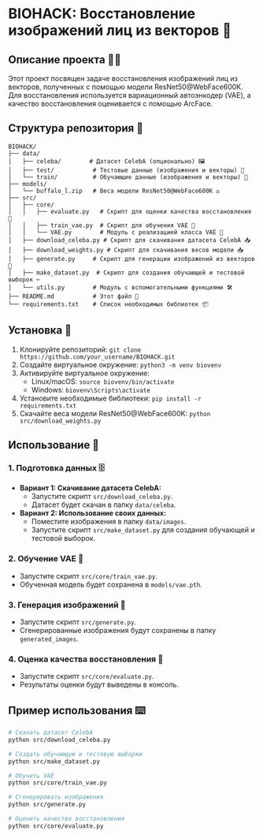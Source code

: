 # BIOHACK: Восстановление изображений лиц из векторов 🧬

## Описание проекта 🕵️‍♀️

Этот проект посвящен задаче восстановления изображений лиц из векторов, полученных с помощью модели ResNet50@WebFace600K. Для восстановления используется вариационный автоэнкодер (VAE), а качество восстановления оценивается с помощью ArcFace.

## Структура репозитория 📁

```
BIOHACK/
├── data/
│   ├── celeba/        # Датасет CelebA (опционально) 🖼️
│   ├── test/           # Тестовые данные (изображения и векторы) 🧪
│   └── train/          # Обучающие данные (изображения и векторы) 🚂
├── models/
│   └── buffalo_l.zip   # Веса модели ResNet50@WebFace600K ⚖️
├── src/
│   ├── core/
│   │   ├── evaluate.py   # Скрипт для оценки качества восстановления 📏
│   │   ├── train_vae.py  # Скрипт для обучения VAE 🧠
│   │   └── VAE.py        # Модуль с реализацией класса VAE 🧬
│   ├── download_celeba.py # Скрипт для скачивания датасета CelebA 📥
│   ├── download_weights.py # Скрипт для скачивания весов модели 📥
│   ├── generate.py     # Скрипт для генерации изображений из векторов 🔄
│   ├── make_dataset.py  # Скрипт для создания обучающей и тестовой выборок ✂️
│   └── utils.py        # Модуль с вспомогательными функциями 🛠️
├── README.md           # Этот файл 📖
└── requirements.txt    # Список необходимых библиотек 📦
```

## Установка 🧰

1. Клонируйте репозиторий: `git clone https://github.com/your_username/BIOHACK.git`
2. Создайте виртуальное окружение: `python3 -m venv biovenv`
3. Активируйте виртуальное окружение: 
   - Linux/macOS: `source biovenv/bin/activate`
   - Windows: `biovenv\Scripts\activate`
4. Установите необходимые библиотеки: `pip install -r requirements.txt`
5. Скачайте веса модели ResNet50@WebFace600K: `python src/download_weights.py`

## Использование 🚀

### 1. Подготовка данных 🗄️

* **Вариант 1: Скачивание датасета CelebA:**
   - Запустите скрипт `src/download_celeba.py`. 
   - Датасет будет скачан в папку `data/celeba`.
* **Вариант 2: Использование своих данных:**
   - Поместите изображения в папку `data/images`.
   - Запустите скрипт `src/make_dataset.py` для создания обучающей и тестовой выборок.

### 2. Обучение VAE 🧠

- Запустите скрипт `src/core/train_vae.py`. 
- Обученная модель будет сохранена в `models/vae.pth`.

### 3. Генерация изображений 🔄

- Запустите скрипт `src/generate.py`. 
- Сгенерированные изображения будут сохранены в папку `generated_images`.

### 4. Оценка качества восстановления 📏

- Запустите скрипт `src/core/evaluate.py`. 
- Результаты оценки будут выведены в консоль.

## Пример использования ⌨️

```bash
# Скачать датасет CelebA
python src/download_celeba.py

# Создать обучающую и тестовую выборки
python src/make_dataset.py

# Обучить VAE
python src/core/train_vae.py

# Сгенерировать изображения
python src/generate.py

# Оценить качество восстановления
python src/core/evaluate.py
```



